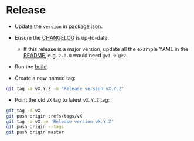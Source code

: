 # Release

- Update the `version` in [package.json](./package.json).

- Ensure the [CHANGELOG](./CHANGELOG.md) is up-to-date.

  - If this release is a major version, update all the example YAML in the
    [README](./README.md), e.g. `2.0.0` would need `@v1` -> `@v2`.

- Run the [build](./CONTRIBUTING.md#build).

- Create a new named tag:

```bash
git tag -a vX.Y.Z -m 'Release version vX.Y.Z'
```

- Point the old `vX` tag to latest `vX.Y.Z` tag:

```bash
git tag -d vX
git push origin :refs/tags/vX
git tag -a vX -m 'Release version vX.Y.Z'
git push origin --tags
git push origin master
```
